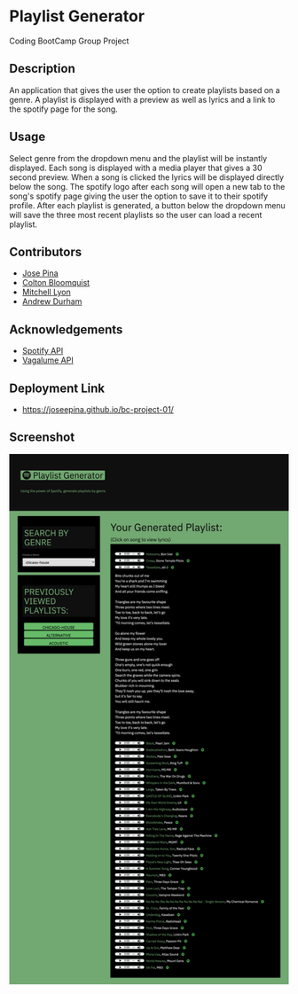 # Playlist Generator
Coding BootCamp Group Project
## Description
An application that gives the user the option to create playlists based on a genre. A playlist is displayed with a preview as well as lyrics and a link to the spotify page for the song.
## Usage
Select genre from the dropdown menu and the playlist will be instantly displayed. Each song is displayed with a media player that gives a 30 second preview. When a song is clicked the lyrics will be displayed directly below the song. The spotify logo after each song will open a new tab to the song's spotify page giving the user the option to save it to their spotify profile. After each playlist is generated, a button below the dropdown menu will save the three most recent playlists so the user can load a recent playlist.
## Contributors
* [Jose Pina](https://github.com/JoseEPina)
* [Colton Bloomquist](https://github.com/ColtonBloomquist)
* [Mitchell Lyon](https://github.com/mitchlyon)
* [Andrew Durham](https://github.com/andydhpkp)
## Acknowledgements
* [Spotify API](https://developer.spotify.com/documentation/web-api/)
* [Vagalume API](https://api.vagalume.com.br/)
## Deployment Link
* https://joseepina.github.io/bc-project-01/
## Screenshot
![pic](./assets/img/Homepage.png)
